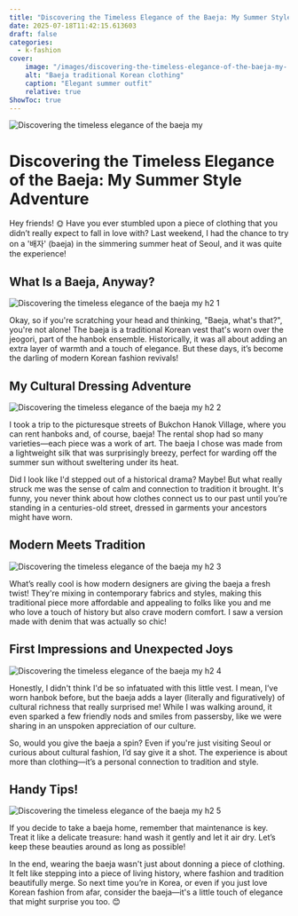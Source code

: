 ```yaml
---
title: "Discovering the Timeless Elegance of the Baeja: My Summer Style Adventure"
date: 2025-07-18T11:42:15.613603
draft: false
categories:
  - k-fashion
cover:
    image: "/images/discovering-the-timeless-elegance-of-the-baeja-my-.webp"
    alt: "Baeja traditional Korean clothing"
    caption: "Elegant summer outfit"
    relative: true
ShowToc: true
---
```

![Discovering the timeless elegance of the baeja my ](/images/discovering-the-timeless-elegance-of-the-baeja-my-.webp)

# Discovering the Timeless Elegance of the Baeja: My Summer Style Adventure

Hey friends! 🌞 Have you ever stumbled upon a piece of clothing that you didn’t really expect to fall in love with? Last weekend, I had the chance to try on a '배자' (baeja) in the simmering summer heat of Seoul, and it was quite the experience!

## What Is a Baeja, Anyway?

![Discovering the timeless elegance of the baeja my  h2 1](/images/discovering-the-timeless-elegance-of-the-baeja-my--h2-1.webp)


Okay, so if you're scratching your head and thinking, "Baeja, what's that?", you're not alone! The baeja is a traditional Korean vest that's worn over the jeogori, part of the hanbok ensemble. Historically, it was all about adding an extra layer of warmth and a touch of elegance. But these days, it’s become the darling of modern Korean fashion revivals!

## My Cultural Dressing Adventure

![Discovering the timeless elegance of the baeja my  h2 2](/images/discovering-the-timeless-elegance-of-the-baeja-my--h2-2.webp)


I took a trip to the picturesque streets of Bukchon Hanok Village, where you can rent hanboks and, of course, baeja! The rental shop had so many varieties—each piece was a work of art. The baeja I chose was made from a lightweight silk that was surprisingly breezy, perfect for warding off the summer sun without sweltering under its heat.

Did I look like I'd stepped out of a historical drama? Maybe! But what really struck me was the sense of calm and connection to tradition it brought. It's funny, you never think about how clothes connect us to our past until you’re standing in a centuries-old street, dressed in garments your ancestors might have worn.

## Modern Meets Tradition

![Discovering the timeless elegance of the baeja my  h2 3](/images/discovering-the-timeless-elegance-of-the-baeja-my--h2-3.webp)


What’s really cool is how modern designers are giving the baeja a fresh twist! They're mixing in contemporary fabrics and styles, making this traditional piece more affordable and appealing to folks like you and me who love a touch of history but also crave modern comfort. I saw a version made with denim that was actually so chic!

## First Impressions and Unexpected Joys

![Discovering the timeless elegance of the baeja my  h2 4](/images/discovering-the-timeless-elegance-of-the-baeja-my--h2-4.webp)


Honestly, I didn't think I'd be so infatuated with this little vest. I mean, I’ve worn hanbok before, but the baeja adds a layer (literally and figuratively) of cultural richness that really surprised me! While I was walking around, it even sparked a few friendly nods and smiles from passersby, like we were sharing in an unspoken appreciation of our culture.

So, would you give the baeja a spin? Even if you're just visiting Seoul or curious about cultural fashion, I’d say give it a shot. The experience is about more than clothing—it’s a personal connection to tradition and style.

## Handy Tips!

![Discovering the timeless elegance of the baeja my  h2 5](/images/discovering-the-timeless-elegance-of-the-baeja-my--h2-5.webp)


If you decide to take a baeja home, remember that maintenance is key. Treat it like a delicate treasure: hand wash it gently and let it air dry. Let’s keep these beauties around as long as possible!

In the end, wearing the baeja wasn't just about donning a piece of clothing. It felt like stepping into a piece of living history, where fashion and tradition beautifully merge. So next time you’re in Korea, or even if you just love Korean fashion from afar, consider the baeja—it's a little touch of elegance that might surprise you too. 😊
